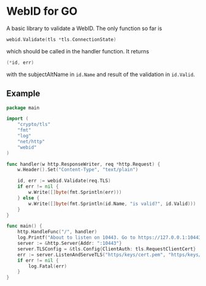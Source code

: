 # WebID for GO

A basic library to validate a WebID.
The only function so far is
```go
webid.Validate(tls *tls.ConnectionState)
```
 which should be called in the handler function. It returns
```go
(*id, err)
```
with the subjectAltName in `id.Name` and result of the validation in `id.Valid`.

## Example

```go
package main

import (
	"crypto/tls"
	"fmt"
	"log"
	"net/http"
	"webid"
)

func handler(w http.ResponseWriter, req *http.Request) {
	w.Header().Set("Content-Type", "text/plain")

	id, err := webid.Validate(req.TLS)
	if err != nil {
		w.Write([]byte(fmt.Sprintln(err)))
	} else {
		w.Write([]byte(fmt.Sprintln(id.Name, "is valid?", id.Valid)))
	}
}

func main() {
	http.HandleFunc("/", handler)
	log.Printf("About to listen on 10443. Go to https://127.0.0.1:10443/")
	server := &http.Server{Addr: ":10443"}
	server.TLSConfig = &tls.Config{ClientAuth: tls.RequestClientCert}
	err := server.ListenAndServeTLS("https/keys/cert.pem", "https/keys/key.pem")
	if err != nil {
		log.Fatal(err)
	}
}
```
